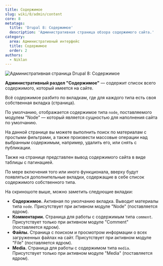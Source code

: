 ```yaml
---
title: Содержимое
slug: wiki/8/admin/content
core: 8
metatags:
  title: 'Drupal 8: Содержимое'
  description: 'Административная страница обзора содержимого сайта.'
category:
  area: Административный интерфейс
  title: Содержимое
  order: 2
authors:
  - Niklan
---
```


![Административная страница Drupal 8: Содержимое](https://i.imgur.com/bygiFPG.png)

**Административный раздел "Содержимое"** — содержит список всего содержимого, который имеется на сайте.

Всё содержимое разбито по вкладкам, где для каждого типа есть своя собственная вкладка (страница).

По умолчанию, отображается содержимое типа `node`, поставляемого модулем "Node" — который является сущностью для наполнения сайта по умолчанию.

На данной странице вы можете выполнить поиск по материалам с простыми фильтрами, а также произвести массовые операции над выбранным содержимым, например, удалить его, или снять с публикации.

Также на странице представлен вывод содержимого сайта в виде таблицы с пагинацией.

По мере включения того или иного функционала, вверху будут появляться дополнительные вкладки, содержащие в себе список содержимого собственного типа.

На скриношоте выше, можно заметить следующие вкладки:

- **Содержимое.** Активная по умолчанию вкладка. Выводит материалы типа `node`. Присутствует при активном модуле "Node" (поставляется ядром).
- **Комментарии.** Страница для работы с содержимым типа `comment`. Присутствует только при активном модуле "Comment" (поставляется ядром).
- **Файлы.** Страница с поиском и просмотром информации о всех загруженных файлах на сайт. Присутствует при активном модуле "File" (поставляется ядром).
- **Media.** Страница для работы с содержимом типа `media`. Присутствует только при активном модуле "Media" (поставляется ядром).

